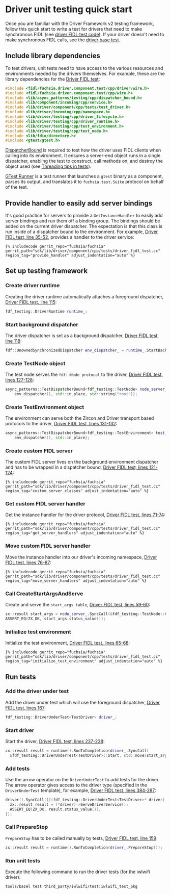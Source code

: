 # Driver unit testing quick start

Once you are familiar with the Driver Framework v2 testing framework, follow
this quick start to write a test for drivers that need to make synchronous FIDL
(see
[driver FIDL test code](https://fuchsia.googlesource.com/fuchsia/+/refs/heads/main/sdk/lib/driver/component/cpp/tests/driver_fidl_test.cc)).
If your driver doesn't need to make synchronous FIDL calls, see the
[driver base test](https://fuchsia.googlesource.com/fuchsia/+/refs/heads/main/sdk/lib/driver/component/cpp/tests/driver_base_test.cc).

## Include library dependencies

To test drivers, unit tests need to have access to the various resources and
environments needed by the drivers themselves. For example, these are the
library dependencies for the
[Driver FIDL test](https://fuchsia.googlesource.com/fuchsia/+/refs/heads/main/sdk/lib/driver/component/cpp/tests/driver_fidl_test.cc):

```cpp
#include <fidl/fuchsia.driver.component.test/cpp/driver/wire.h>
#include <fidl/fuchsia.driver.component.test/cpp/wire.h>
#include <lib/async_patterns/testing/cpp/dispatcher_bound.h>
#include <lib/component/incoming/cpp/service.h>
#include <lib/driver/component/cpp/tests/test_driver.h>
#include <lib/driver/incoming/cpp/namespace.h>
#include <lib/driver/testing/cpp/driver_lifecycle.h>
#include <lib/driver/testing/cpp/driver_runtime.h>
#include <lib/driver/testing/cpp/test_environment.h>
#include <lib/driver/testing/cpp/test_node.h>
#include <lib/fdio/directory.h>
#include <gtest/gtest.h>
```

[DispatcherBound](https://fuchsia.googlesource.com/fuchsia/+/refs/heads/main/sdk/lib/async_patterns/cpp/dispatcher_bound.h)
is required to test how the driver uses FIDL clients when calling into its
environment. It ensures a server-end object runs in a single dispatcher,
enabling the test to construct, call methods on, and destroy the object used
(see [Threading tips in tests](/docs/development/drivers/testing/threading-tips-in-tests.md)).

[GTest Runner](https://fuchsia.googlesource.com/fuchsia/+/refs/heads/main/src/sys/test_runners/gtest/README.md)
is a test runner that launches a `gtest` binary as a component, parses its
output, and translates it to `fuchsia.test.Suite` protocol on behalf of the
test.

## Provide handler to easily add server bindings

It's good practice for servers to provide a `GetInstanceHandler` to easily add
server bindings and run them off a binding group. The bindings should be added
on the current driver dispatcher. The expectation is that this class is run
inside of a dispatcher bound to the environment. For example,
[Driver FIDL test, line 35-52](https://fuchsia.googlesource.com/fuchsia/+/refs/heads/main/sdk/lib/driver/component/cpp/tests/driver_fidl_test.cc#35),
provides a handler to the driver service:

```
{% includecode gerrit_repo="fuchsia/fuchsia" gerrit_path="sdk/lib/driver/component/cpp/tests/driver_fidl_test.cc" region_tag="provide_handler" adjust_indentation="auto" %}
```

## Set up testing framework

### Create driver runtime

Creating the driver runtime automatically attaches a foreground dispatcher,
[Driver FIDL test, line 115](https://fuchsia.googlesource.com/fuchsia/+/refs/heads/main/sdk/lib/driver/component/cpp/tests/driver_fidl_test.cc#115):

```cpp
fdf_testing::DriverRuntime runtime_;
```

### Start background dispatcher

The driver dispatcher is set as a background dispatcher,
[Driver FIDL test, line 118](https://fuchsia.googlesource.com/fuchsia/+/refs/heads/main/sdk/lib/driver/component/cpp/tests/driver_fidl_test.cc#118):

```cpp {:.devsite-disable-click-to-copy}
fdf::UnownedSynchronizedDispatcher env_dispatcher_ = runtime_.StartBackgroundDispatcher();
```

### Create TestNode object

The test node serves the `fdf::Node protocol` to the driver,
[Driver FIDL test, lines 127-128](https://fuchsia.googlesource.com/fuchsia/+/refs/heads/main/sdk/lib/driver/component/cpp/tests/driver_fidl_test.cc#127):

```cpp
async_patterns::TestDispatcherBound<fdf_testing::TestNode> node_server_{
    env_dispatcher(), std::in_place, std::string("root")};
```

### Create TestEnvironment object

The environment can serve both the Zircon and Driver transport based protocols
to the driver,
[Driver FIDL test, lines 131-132](https://fuchsia.googlesource.com/fuchsia/+/refs/heads/main/sdk/lib/driver/component/cpp/tests/driver_fidl_test.cc#131):

```cpp
async_patterns::TestDispatcherBound<fdf_testing::TestEnvironment> test_environment_{
    env_dispatcher(), std::in_place};
```

### Create custom FIDL server

The custom FIDL server lives on the background environment dispatcher and has
to be wrapped in a dispatcher bound,
[Driver FIDL test, lines 121-124](https://fuchsia.googlesource.com/fuchsia/+/refs/heads/main/sdk/lib/driver/component/cpp/tests/driver_fidl_test.cc#121):

```
{% includecode gerrit_repo="fuchsia/fuchsia" gerrit_path="sdk/lib/driver/component/cpp/tests/driver_fidl_test.cc" region_tag="custom_server_classes" adjust_indentation="auto" %}
```

### Get custom FIDL server handler

Get the instance handler for the driver protocol,
[Driver FIDL test, lines 71-74](https://fuchsia.googlesource.com/fuchsia/+/refs/heads/main/sdk/lib/driver/component/cpp/tests/driver_fidl_test.cc#71):

```
{% includecode gerrit_repo="fuchsia/fuchsia" gerrit_path="sdk/lib/driver/component/cpp/tests/driver_fidl_test.cc" region_tag="get_server_handlers" adjust_indentation="auto" %}
```

### Move custom FIDL server handler

Move the instance handler into our driver's incoming namespace,
[Driver FIDL test, lines 76-87](https://fuchsia.googlesource.com/fuchsia/+/refs/heads/main/sdk/lib/driver/component/cpp/tests/driver_fidl_test.cc#76):

```
{% includecode gerrit_repo="fuchsia/fuchsia" gerrit_path="sdk/lib/driver/component/cpp/tests/driver_fidl_test.cc" region_tag="move_server_handlers" adjust_indentation="auto" %}
```

### Call CreateStartArgsAndServe

Create and serve the `start_args table`,
[Driver FIDL test, lines 59-60](https://fuchsia.googlesource.com/fuchsia/+/refs/heads/main/sdk/lib/driver/component/cpp/tests/driver_fidl_test.cc#59):

```c++
zx::result start_args = node_server_.SyncCall(&fdf_testing::TestNode::CreateStartArgsAndServe);
ASSERT_EQ(ZX_OK, start_args.status_value());
```

### Initialize test environment

Initialize the test environment,
[Driver FIDL test, lines 65-68](https://fuchsia.googlesource.com/fuchsia/+/refs/heads/main/sdk/lib/driver/component/cpp/tests/driver_fidl_test.cc#65):

```
{% includecode gerrit_repo="fuchsia/fuchsia" gerrit_path="sdk/lib/driver/component/cpp/tests/driver_fidl_test.cc" region_tag="initialize_test_environment" adjust_indentation="auto" %}
```

## Run tests

### Add the driver under test

Add the driver under test which will use the foreground dispatcher,
[Driver FIDL test, lines 167](https://fuchsia.googlesource.com/fuchsia/+/refs/heads/main/sdk/lib/driver/component/cpp/tests/driver_fidl_test.cc#167):

```cpp
fdf_testing::DriverUnderTest<TestDriver> driver_;
```

### Start driver

Start the driver,
[Driver FIDL test, lines 237-238](https://fuchsia.googlesource.com/fuchsia/+/refs/heads/main/sdk/lib/driver/component/cpp/tests/driver_fidl_test.cc#237):

```cpp
zx::result result = runtime().RunToCompletion(driver_.SyncCall(
  &fdf_testing::DriverUnderTest<TestDriver>::Start, std::move(start_args())));
```

### Add tests

Use the arrow operator on the `DriverUnderTest` to add tests for the driver.
The arrow operator gives access to the driver type
(specified in the `DriverUnderTest` template), for example,
[Driver FIDL test, lines 384-287](https://fuchsia.googlesource.com/fuchsia/+/refs/heads/main/sdk/lib/driver/component/cpp/tests/driver_fidl_test.cc#284):

```cpp
driver().SyncCall([](fdf_testing::DriverUnderTest<TestDriver>* driver) {
  zx::result result = (*driver)->ServeDriverService();
  ASSERT_EQ(ZX_OK, result.status_value());
});
```

### Call PrepareStop

`PrepareStop` has to be called manually by tests,
[Driver FIDL test, line 159](https://fuchsia.googlesource.com/fuchsia/+/refs/heads/main/sdk/lib/driver/component/cpp/tests/driver_fidl_test.cc#159):

```cpp
zx::result result = runtime().RunToCompletion(driver_.PrepareStop());
```

### Run unit tests

Execute the following command to run the driver tests
(for the iwlwifi driver):

```posix-terminal
tools/bazel test third_party/iwlwifi/test:iwlwifi_test_pkg
```
